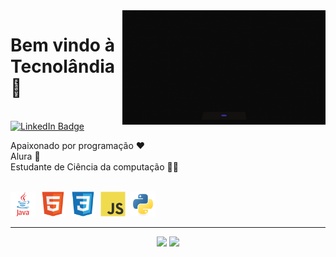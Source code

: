 <img src = "banner.gif" width = "325px"  align = "right">

# Bem vindo à Tecnolândia 🌆  

</br>


</div>

<div id="badges">
  <a href = "https://www.linkedin.com/in/henrique-barbosa-barros-5175a3194/">
    <img src="https://img.shields.io/badge/LinkedIn-blue?style=for-the-badge&logo=linkedin&logoColor=white" alt="LinkedIn Badge"/>
  </a>
 

 
  
</div>

Apaixonado por programação ❤️ </br>
Alura 💙  </br>
Estudante de Ciência da computação 🧑‍💻</br></br>


<div>
  <img src="https://github.com/devicons/devicon/blob/master/icons/java/java-original-wordmark.svg" title="Java" alt="Java" width="40" height="40"/>&nbsp;
<img src="https://github.com/devicons/devicon/blob/master/icons/html5/html5-original.svg" title="HTML5" alt="HTML" width="40" height="40"/>&nbsp;
 <img src="https://github.com/devicons/devicon/blob/master/icons/css3/css3-original.svg" title="css3" alt="css3" width="40" height="40"/>&nbsp;
  <img src="https://github.com/devicons/devicon/blob/master/icons/javascript/javascript-original.svg" title="JavaScript" alt="JavaScript" width="40" height="40"/>&nbsp;
  <img src="https://github.com/devicons/devicon/blob/master/icons/python/python-original.svg" title="python" alt="python" width="40" height="40"/>&nbsp;
 



---


<div align = "center">
<img src="https://github-readme-stats.vercel.app/api/top-langs/?username=zHenriqueB&show_icons=true&theme=radical&count_private=true"/>
<img src="https://github-readme-stats.vercel.app/api?username=zHenriqueB&show_icons=true&show_icons=true&theme=radical&count_private=true" />
</div>
